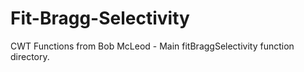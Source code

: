 # Fit-Bragg-Selectivity
CWT Functions from Bob McLeod - Main fitBraggSelectivity function directory.
